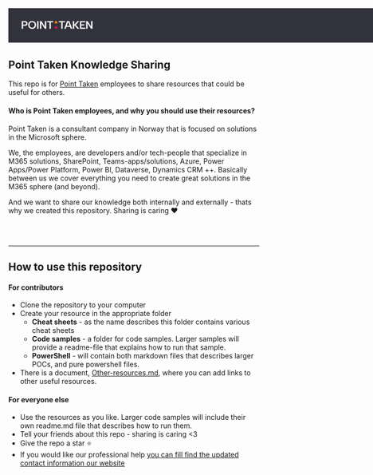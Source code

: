 <img style="max-width:900px" src="./img/point-taken-logo-header.png" />

## Point Taken Knowledge Sharing
This repo is for [Point Taken](https://pointtaken.no/) employees to share resources that could be useful for others.

#### Who is Point Taken employees, and why you should use their resources?
Point Taken is a consultant company in Norway that is focused on solutions in the Microsoft sphere.

We, the employees, are developers and/or tech-people that specialize in M365 solutions, SharePoint, Teams-apps/solutions,  Azure, Power Apps/Power Platform, Power BI, Dataverse, Dynamics CRM ++. Basically between us we cover everything you need to create great solutions in the M365 sphere (and beyond).

And we want to share our knowledge both internally and externally - thats why we created this repository. Sharing is caring :hearts: 

<br/>
<br/>

---
## How to use this repository

#### For contributors
- Clone the repository to your computer
- Create your resource in the appropriate folder
    - **Cheat sheets** - as the name describes this folder contains various cheat sheets
    - **Code samples** - a folder for code samples. Larger samples will provide a readme-file that explains how to run that sample. 
    - **PowerShell** - will contain both markdown files that describes larger POCs, and pure powershell files.
- There is a document, [Other-resources.md](/Other-resources.md), where you can add links to other useful resources. 


#### For everyone else
- Use the resources as you like. Larger code samples will include their own readme.md file that describes how to run them. 
- Tell your friends about this repo - sharing is caring <3
- Give the repo a star :star:
- If you would like our professional help [you can fill find the updated contact information our website](https://pointtaken.no/kontaktinformasjon/)

